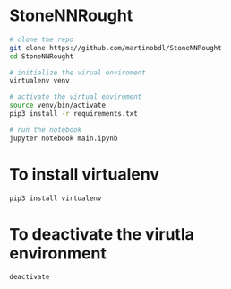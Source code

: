 # StoneNNRought

```bash
# clone the repo
git clone https://github.com/martinobdl/StoneNNRought
cd StoneNNRought

# initialize the virual enviroment
virtualenv venv

# activate the virtual enviroment
source venv/bin/activate
pip3 install -r requirements.txt

# run the notebook
jupyter notebook main.ipynb
```

# To install virtualenv
```bash
pip3 install virtualenv
```

# To deactivate the virutla environment
```bash
deactivate
```
